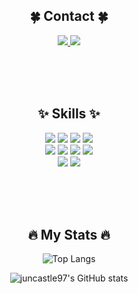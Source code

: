 <!-- Contact -->
<div align="center">

<h2>🍀 Contact 🍀</h2>

<a href="mailto:juncastle97@gmail.com">
  <img src="https://img.shields.io/badge/gmail-%23EA4335.svg?&style=for-the-badge&logo=gmail&logoColor=white" />
</a>
<a href="https://velog.io/@juncastle/posts" target="_blank">
  <img src="https://img.shields.io/badge/velog-20C997?style=for-the-badge&logo=velog&logoColor=white" />
</a>

</div>

<br /><br /><br />
<!-- Skills -->
<div align="center">

<h2>✨ Skills ✨</h2>

<img src="https://img.shields.io/badge/html5-%23E34F26.svg?&style=for-the-badge&logo=html5&logoColor=white" />
<img src="https://img.shields.io/badge/css3-%231572B6.svg?&style=for-the-badge&logo=css3&logoColor=white" />
<img src="https://img.shields.io/badge/javascript-%23F7DF1E.svg?&style=for-the-badge&logo=javascript&logoColor=black" />
<img src="https://img.shields.io/badge/typescript-%233178C6.svg?&style=for-the-badge&logo=typescript&logoColor=white" />

<br />

<img src="https://img.shields.io/badge/react-%2361DAFB.svg?&style=for-the-badge&logo=react&logoColor=black" />
<img src="https://img.shields.io/badge/next.js-%23000000.svg?&style=for-the-badge&logo=next.js&logoColor=white" />
<img src="https://img.shields.io/badge/tailwind%20css-%2338B2AC.svg?&style=for-the-badge&logo=tailwind%20css&logoColor=white" />
<img src="https://img.shields.io/badge/sass-%23CC6699.svg?&style=for-the-badge&logo=sass&logoColor=white" />

<br />

<img src="https://img.shields.io/badge/git-%23F05032.svg?&style=for-the-badge&logo=git&logoColor=white" />
<img src="https://img.shields.io/badge/notion-%23000000.svg?&style=for-the-badge&logo=notion&logoColor=white" />

</div>

<br /><br /><br />

<!-- GitHub Stats -->
<div align="center">

<h2>🔥 My Stats 🔥</h2>

![Top Langs](https://github-readme-stats.vercel.app/api/top-langs/?username=juncastle97&layout=compact)

![juncastle97's GitHub stats](https://github-readme-stats.vercel.app/api?username=juncastle97&show_icons=true&theme=default&hide_title=true)

</div>



